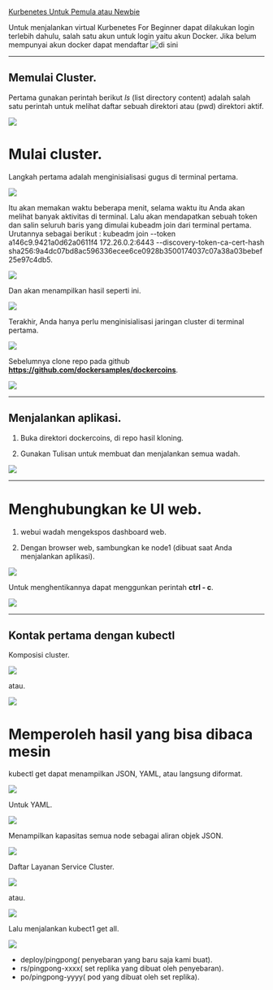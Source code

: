 [Kurbenetes Untuk Pemula atau Newbie](https://github.com/XabaraNeanthal/uas-tcc/blob/master/Newbie.md)



Untuk menjalankan virtual Kurbenetes For Beginner dapat dilakukan login terlebih dahulu, salah satu akun untuk login yaitu akun Docker. Jika belum mempunyai akun docker dapat mendaftar ![di sini](https://github.com/XabaraNeanthal/uas-tcc/blob/master/gambar-01.png)

___

## Memulai Cluster.
Pertama gunakan perintah berikut *ls* (list directory content) adalah salah satu perintah untuk melihat daftar sebuah direktori atau (pwd) direktori aktif.

![](https://github.com/XabaraNeanthal/uas-tcc/blob/master/gambar-02.png)

# Mulai cluster.
Langkah pertama adalah menginisialisasi gugus di terminal pertama.

![](https://github.com/XabaraNeanthal/uas-tcc/blob/master/gambar-03.png)

Itu akan memakan waktu beberapa menit, selama waktu itu Anda akan melihat banyak aktivitas di terminal.
Lalu akan mendapatkan sebuah token dan salin seluruh baris yang dimulai kubeadm join dari terminal pertama.
Urutannya sebagai berikut : kubeadm join --token a146c9.9421a0d62a0611f4 172.26.0.2:6443 --discovery-token-ca-cert-hash sha256:9a4dc07bd8ac596336ecee6ce0928b3500174037c07a38a03bebef25e97c4db5.

![](https://github.com/XabaraNeanthal/uas-tcc/blob/master/gambar-04.png)

Dan akan menampilkan hasil seperti ini.

![](https://github.com/XabaraNeanthal/uas-tcc/blob/master/gambar-4.1.png)

Terakhir, Anda hanya perlu menginisialisasi jaringan cluster di terminal pertama.

![](https://github.com/XabaraNeanthal/uas-tcc/blob/master/gambar-05.png)

Sebelumnya clone repo pada github **https://github.com/dockersamples/dockercoins**.

![](https://github.com/XabaraNeanthal/uas-tcc/blob/master/gambar-06.png)

___

## Menjalankan aplikasi.
1. Buka direktori dockercoins, di repo hasil kloning.

2. Gunakan Tulisan untuk membuat dan menjalankan semua wadah.

![](https://github.com/XabaraNeanthal/uas-tcc/blob/master/gambar-07.png)

___

# Menghubungkan ke UI web.

1. webui wadah mengekspos dashboard web.

2. Dengan browser web, sambungkan ke node1 (dibuat saat Anda menjalankan aplikasi).

![](https://github.com/XabaraNeanthal/uas-tcc/blob/master/gambar-08.png)

Untuk menghentikannya dapat menggunkan perintah **ctrl - c**.

![](https://github.com/XabaraNeanthal/uas-tcc/blob/master/gambar-09.png)

___

## Kontak pertama dengan kubectl

Komposisi cluster.

![](https://github.com/XabaraNeanthal/uas-tcc/blob/master/gambar-10.png)

atau.

![](https://github.com/XabaraNeanthal/uas-tcc/blob/master/gambar-11.png)

# Memperoleh hasil yang bisa dibaca mesin

kubectl get dapat menampilkan JSON, YAML, atau langsung diformat.

![](https://github.com/XabaraNeanthal/uas-tcc/blob/master/gambar-12.png)

Untuk YAML.

![](https://github.com/XabaraNeanthal/uas-tcc/blob/master/gambar-13.png)

Menampilkan kapasitas semua node sebagai aliran objek JSON.

![](https://github.com/XabaraNeanthal/uas-tcc/blob/master/gambar-14.png)

Daftar Layanan Service Cluster.

![](https://github.com/XabaraNeanthal/uas-tcc/blob/master/gambar-15.png)

atau.

![](https://github.com/XabaraNeanthal/uas-tcc/blob/master/gambar-15.1.png)

Lalu menjalankan kubect1 get all.

![](https://github.com/XabaraNeanthal/uas-tcc/blob/master/gambar-20.png)
* deploy/pingpong( penyebaran yang baru saja kami buat).
* rs/pingpong-xxxx( set replika yang dibuat oleh penyebaran).
* po/pingpong-yyyy( pod yang dibuat oleh set replika).




